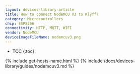 ```yaml
---
layout: devices-library-article
title: How to connect NodeMCU V3 to Klyff?
category: Microcontrollers
chip: ESP8266
connectivity: HTTP, MQTT, WIFI
vendor: NodeMCU
deviceImageFileName: nodemcuv3.png
---
```


* TOC
{:toc}

{% include get-hosts-name.html %}
{% include /docs/devices-library/guides/nodemcuv3.md %}
